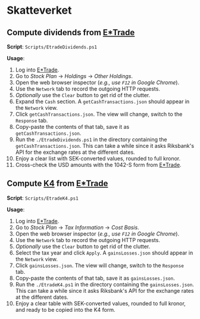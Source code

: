 # Skatteverket

[etrade]: https://us.etrade.com/home/welcome-back
[k4]:     https://www.skatteverket.se/privat/etjansterochblanketter/blanketterbroschyrer/blanketter/info/2104.4.39f16f103821c58f680006244.html

## Compute dividends from [E*Trade][etrade]

**Script**: `Scripts/EtradeDividends.ps1`

**Usage**:
1. Log into [E*Trade][etrade].
2. Go to _Stock Plan_ -> _Holdings_ -> _Other Holdings_.
3. Open the web browser inspector (_e.g., use `F12` in Google Chrome_).
4. Use the `Network` tab to record the outgoing HTTP requests.
5. _Optionally_ use the `Clear` button to get rid of the clutter.
6. Expand the `Cash` section. A `getCashTransactions.json` should appear in the `Network` view.
7. Click `getCashTransactions.json`. The view will change, switch to the `Response` tab.
8. Copy-paste the contents of that tab, save it as `getCashTransactions.json`.
9. Run the `./EtradeDividends.ps1` in the directory containing the `getCashTransactions.json`. This can take a while since it asks Riksbank's API for the exchange rates at the different dates.
10. Enjoy a clear list with SEK-converted values, rounded to full kronor.
11. Cross-check the USD amounts with the 1042-S form from [E*Trade][etrade].

## Compute [K4][k4] from [E*Trade][etrade]

**Script**: `Scripts/EtradeK4.ps1`

**Usage**:
1. Log into [E*Trade][etrade].
1. Go to _Stock Plan_ -> _Tax Information_ -> _Cost Basis_.
2. Open the web browser inspector (_e.g., use `F12` in Google Chrome_).
3. Use the `Network` tab to record the outgoing HTTP requests.
4. _Optionally_ use the `Clear` button to get rid of the clutter.
5. Select the tax year and click `Apply`. A `gainsLosses.json` should appear in the `Network` view.
6. Click `gainsLosses.json`. The view will change, switch to the `Response` tab.
7. Copy-paste the contents of that tab, save it as `gainsLosses.json`.
8. Run the `./EtradeK4.ps1` in the directory containing the `gainsLosses.json`. This can take a while since it asks Riksbank's API for the exchange rates at the different dates.
9. Enjoy a clear table with SEK-converted values, rounded to full kronor, and ready to be copied into the K4 form.
